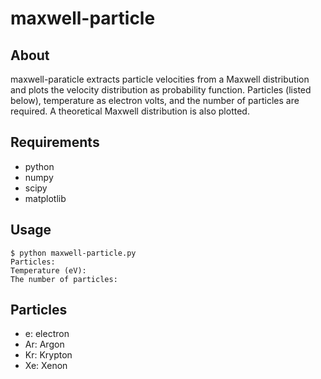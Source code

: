 # maxwell-particle

## About

maxwell-paraticle extracts particle velocities from a Maxwell distribution 
and plots the velocity distribution as probability function. 
Particles (listed below), temperature as electron volts, and the number of particles are required.
A theoretical Maxwell distribution is also plotted.

## Requirements

- python
- numpy
- scipy
- matplotlib

## Usage

```
$ python maxwell-particle.py
Particles: 
Temperature (eV): 
The number of particles:
```

## Particles

- e: electron
- Ar: Argon
- Kr: Krypton
- Xe: Xenon

